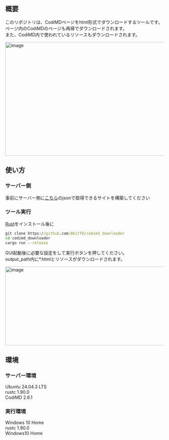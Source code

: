 ## 概要
このリポジトリは、CodiMDページをhtml形式でダウンロードするツールです。<br>
ページ内のCodiMDのページも再帰でダウンロードされます。<br>
また、CodiMD内で使われているリソースもダウンロードされます。

<img width="669" height="362" alt="image" src="https://github.com/user-attachments/assets/5ea08764-31b9-4bd9-8b10-6a2f9321b071" />

## 使い方
### サーバー側
事前にサーバー側に[こちら](https://github.com/8bitTD/codimd_display)のjsonで取得できるサイトを構築してください
### ツール実行
[Rust](https://rust-lang.org/ja/)をインストール後に
```cmd
git clone https://github.com/8bitTD/codimd_downloader
cd codimd_downloader
cargo run --release
```
GUI起動後に必要な設定をして実行ボタンを押してください。<br>
output_path内に*.htmlとリソースがダウンロードされます。<br>

<img width="562" height="251" alt="image" src="https://github.com/user-attachments/assets/7cb1fcc5-5317-4f27-8724-c2de098cbc15" />

## 環境
### サーバー環境
Ubuntu 24.04.3 LTS<br>
rustc 1.90.0<br>
CodiMD 2.6.1<br>

### 実行環境
Windows 10 Home<br>
rustc 1.90.0<br>
Windows10 Home<br>

